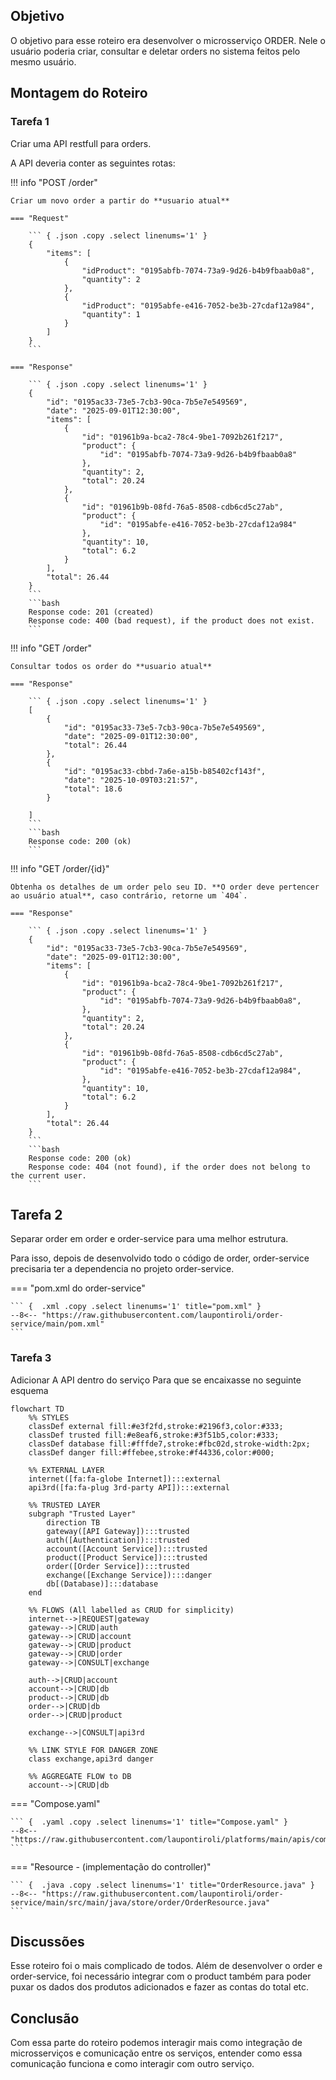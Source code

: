 ## Objetivo

O objetivo para esse roteiro era desenvolver o microsserviço ORDER. Nele o usuário poderia criar, consultar e deletar orders no sistema feitos pelo mesmo usuário.
## Montagem do Roteiro


### Tarefa 1

Criar uma API restfull para orders.

A API deveria conter as seguintes rotas: 

!!! info "POST /order"

    Criar um novo order a partir do **usuario atual**

    === "Request"

        ``` { .json .copy .select linenums='1' }
        {
            "items": [
                {
                    "idProduct": "0195abfb-7074-73a9-9d26-b4b9fbaab0a8",
                    "quantity": 2
                },
                {
                    "idProduct": "0195abfe-e416-7052-be3b-27cdaf12a984",
                    "quantity": 1
                }
            ]
        }
        ```

    === "Response"

        ``` { .json .copy .select linenums='1' }
        {
            "id": "0195ac33-73e5-7cb3-90ca-7b5e7e549569",
            "date": "2025-09-01T12:30:00",
            "items": [
                {
                    "id": "01961b9a-bca2-78c4-9be1-7092b261f217",
                    "product": {
                        "id": "0195abfb-7074-73a9-9d26-b4b9fbaab0a8"
                    },
                    "quantity": 2,
                    "total": 20.24
                },
                {
                    "id": "01961b9b-08fd-76a5-8508-cdb6cd5c27ab",
                    "product": {
                        "id": "0195abfe-e416-7052-be3b-27cdaf12a984"
                    },
                    "quantity": 10,
                    "total": 6.2
                }
            ],
            "total": 26.44
        }
        ```
        ```bash
        Response code: 201 (created)
        Response code: 400 (bad request), if the product does not exist.
        ```

!!! info "GET /order"

    Consultar todos os order do **usuario atual**

    === "Response"

        ``` { .json .copy .select linenums='1' }
        [
            {
                "id": "0195ac33-73e5-7cb3-90ca-7b5e7e549569",
                "date": "2025-09-01T12:30:00",
                "total": 26.44
            },
            {
                "id": "0195ac33-cbbd-7a6e-a15b-b85402cf143f",
                "date": "2025-10-09T03:21:57",
                "total": 18.6
            }
            
        ]
        ```
        ```bash
        Response code: 200 (ok)
        ```

!!! info "GET /order/{id}"

    Obtenha os detalhes de um order pelo seu ID. **O order deve pertencer ao usuário atual**, caso contrário, retorne um `404`.

    === "Response"

        ``` { .json .copy .select linenums='1' }
        {
            "id": "0195ac33-73e5-7cb3-90ca-7b5e7e549569",
            "date": "2025-09-01T12:30:00",
            "items": [
                {
                    "id": "01961b9a-bca2-78c4-9be1-7092b261f217",
                    "product": {
                        "id": "0195abfb-7074-73a9-9d26-b4b9fbaab0a8",
                    },
                    "quantity": 2,
                    "total": 20.24
                },
                {
                    "id": "01961b9b-08fd-76a5-8508-cdb6cd5c27ab",
                    "product": {
                        "id": "0195abfe-e416-7052-be3b-27cdaf12a984",
                    },
                    "quantity": 10,
                    "total": 6.2
                }
            ],
            "total": 26.44
        }
        ```
        ```bash
        Response code: 200 (ok)
        Response code: 404 (not found), if the order does not belong to the current user.
        ```

## Tarefa 2 

Separar order em order e order-service para uma melhor estrutura. 

Para isso, depois de desenvolvido todo o código de order, order-service precisaria ter a dependencia no projeto order-service. 

=== "pom.xml do order-service"

    ``` {  .xml .copy .select linenums='1' title="pom.xml" }
    --8<-- "https://raw.githubusercontent.com/laupontiroli/order-service/main/pom.xml"
    ```

### Tarefa 3

Adicionar A API dentro do serviço Para que se encaixasse no seguinte esquema



```mermaid
flowchart TD
    %% STYLES
    classDef external fill:#e3f2fd,stroke:#2196f3,color:#333;
    classDef trusted fill:#e8eaf6,stroke:#3f51b5,color:#333;
    classDef database fill:#fffde7,stroke:#fbc02d,stroke-width:2px;
    classDef danger fill:#ffebee,stroke:#f44336,color:#000;

    %% EXTERNAL LAYER
    internet([fa:fa-globe Internet]):::external
    api3rd([fa:fa-plug 3rd-party API]):::external

    %% TRUSTED LAYER
    subgraph "Trusted Layer"
        direction TB
        gateway([API Gateway]):::trusted
        auth([Authentication]):::trusted
        account([Account Service]):::trusted
        product([Product Service]):::trusted
        order([Order Service]):::trusted
        exchange([Exchange Service]):::danger
        db[(Database)]:::database
    end

    %% FLOWS (All labelled as CRUD for simplicity)
    internet-->|REQUEST|gateway
    gateway-->|CRUD|auth
    gateway-->|CRUD|account
    gateway-->|CRUD|product
    gateway-->|CRUD|order
    gateway-->|CONSULT|exchange

    auth-->|CRUD|account
    account-->|CRUD|db
    product-->|CRUD|db
    order-->|CRUD|db
    order-->|CRUD|product

    exchange-->|CONSULT|api3rd

    %% LINK STYLE FOR DANGER ZONE
    class exchange,api3rd danger

    %% AGGREGATE FLOW to DB
    account-->|CRUD|db
```

=== "Compose.yaml"

    ``` {  .yaml .copy .select linenums='1' title="Compose.yaml" }
    --8<-- "https://raw.githubusercontent.com/laupontiroli/platforms/main/apis/compose.yaml"
    ```

=== "Resource - (implementação do controller)"

    ``` {  .java .copy .select linenums='1' title="OrderResource.java" }
    --8<-- "https://raw.githubusercontent.com/laupontiroli/order-service/main/src/main/java/store/order/OrderResource.java"
    ```


## Discussões

Esse roteiro foi o mais complicado de todos. Além de desenvolver o order e order-service, foi necessário integrar com o product também para poder puxar os dados dos produtos adicionados e fazer as contas do total etc.

## Conclusão

Com essa parte do roteiro podemos interagir mais como integração de microsserviços e comunicação entre os serviços, entender como essa comunicação funciona e como interagir com outro serviço.